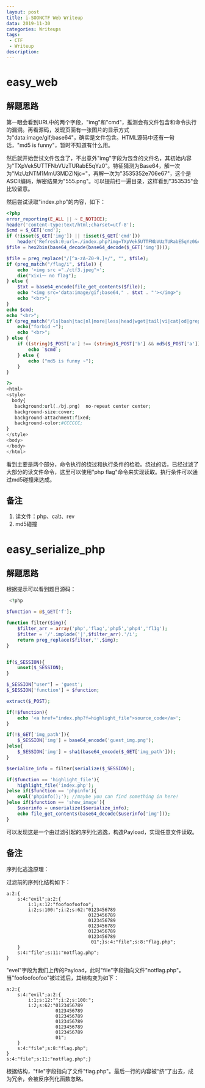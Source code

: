 ```yaml
---
layout: post
title: i-SOONCTF Web Writeup
data: 2019-11-30
categories: Writeups
tags: 
 - CTF
 - Writeup
description:
---
```


# easy_web

## 解题思路

第一眼会看到URL中的两个字段，"img"和"cmd"，推测会有文件包含和命令执行的漏洞。再看源码，发现页面有一张图片的显示方式为"data:image/gif;base64"，确实是文件包含。HTML源码中还有一句话，"md5 is funny"，暂时不知道有什么用。

然后就开始尝试文件包含了，不出意外"img"字段为包含的文件名，其初始内容为"TXpVek5UTTFNbVUzTURabE5qYz0"。特征猜测为Base64，解一次为"MzUzNTM1MmU3MDZlNjc="，再解一次为"3535352e706e67"，这个是ASCII编码，解密结果为"555.png"。可以提前扫一遍目录，这样看到"353535"会比较留意。

然后尝试读取"index.php"的内容，如下：

```php
<?php
error_reporting(E_ALL || ~ E_NOTICE);
header('content-type:text/html;charset=utf-8');
$cmd = $_GET['cmd'];
if (!isset($_GET['img']) || !isset($_GET['cmd'])) 
    header('Refresh:0;url=./index.php?img=TXpVek5UTTFNbVUzTURabE5qYz0&cmd=');
$file = hex2bin(base64_decode(base64_decode($_GET['img'])));

$file = preg_replace("/[^a-zA-Z0-9.]+/", "", $file);
if (preg_match("/flag/i", $file)) {
    echo '<img src ="./ctf3.jpeg">';
    die("xixi～ no flag");
} else {
    $txt = base64_encode(file_get_contents($file));
    echo "<img src='data:image/gif;base64," . $txt . "'></img>";
    echo "<br>";
}
echo $cmd;
echo "<br>";
if (preg_match("/ls|bash|tac|nl|more|less|head|wget|tail|vi|cat|od|grep|sed|bzmore|bzless|pcre|paste|diff|file|echo|sh|\'|\"|\`|;|,|\*|\?|\\|\\\\|\n|\t|\r|\xA0|\{|\}|\(|\)|\&[^\d]|@|\||\\$|\[|\]|{|}|\(|\)|-|<|>/i", $cmd)) {
    echo("forbid ~");
    echo "<br>";
} else {
    if ((string)$_POST['a'] !== (string)$_POST['b'] && md5($_POST['a']) === md5($_POST['b'])) {
        echo `$cmd`;
    } else {
        echo ("md5 is funny ~");
    }
}

?>
<html>
<style>
  body{
   background:url(./bj.png)  no-repeat center center;
   background-size:cover;
   background-attachment:fixed;
   background-color:#CCCCCC;
}
</style>
<body>
</body>
</html>
```

看到主要是两个部分，命令执行的绕过和执行条件的检验。绕过的话，已经过滤了大部分的读文件命令，这里可以使用"php flag"命令来实现读取。执行条件可以通过md5碰撞来达成。

## 备注

1. 读文件：php、ca\t、rev
2. md5碰撞

# easy_serialize_php

## 解题思路

根据提示可以看到题目源码：

```php
 <?php

$function = @$_GET['f'];

function filter($img){
    $filter_arr = array('php','flag','php5','php4','fl1g');
    $filter = '/'.implode('|',$filter_arr).'/i';
    return preg_replace($filter,'',$img);
}


if($_SESSION){
    unset($_SESSION);
}

$_SESSION["user"] = 'guest';
$_SESSION['function'] = $function;

extract($_POST);

if(!$function){
    echo '<a href="index.php?f=highlight_file">source_code</a>';
}

if(!$_GET['img_path']){
    $_SESSION['img'] = base64_encode('guest_img.png');
}else{
    $_SESSION['img'] = sha1(base64_encode($_GET['img_path']));
}

$serialize_info = filter(serialize($_SESSION));

if($function == 'highlight_file'){
    highlight_file('index.php');
}else if($function == 'phpinfo'){
    eval('phpinfo();'); //maybe you can find something in here!
}else if($function == 'show_image'){
    $userinfo = unserialize($serialize_info);
    echo file_get_contents(base64_decode($userinfo['img']));
} 
```

可以发现这是一个由过滤引起的序列化逃逸，构造Payload，实现任意文件读取。

## 备注

序列化逃逸原理：

过滤前的序列化结构如下：

```
a:2:{
    s:4:"evil";a:2:{
        i:1;s:12:"foofoofoofoo";
        i:2;s:100:";i:2;s:62:"0123456789
                              0123456789
                              0123456789
                              0123456789
                              0123456789
                              0123456789
                               01";}s:4:"file";s:8:"flag.php";
    }
    s:4:"file";s:11:"notflag.php";
}
```

"evel"字段为我们上传的Payload，此时"file"字段指向文件"notflag.php"。当"foofoofoofoo"被过滤后，其结构变为如下：

```
a:2:{
    s:4:"evil";a:2:{
        i:1;s:12:"";i:2;s:100:";
        i:2;s:62:"0123456789
                  0123456789
                  0123456789
                  0123456789
                  0123456789
                  0123456789
                  01";
    }
    s:4:"file";s:8:"flag.php";
}
s:4:"file";s:11:"notflag.php";}
```

根据结构，"file"字段指向了文件"flag.php"。最后一行的内容被“挤”了出去，成为冗余，会被反序列化函数忽略。

